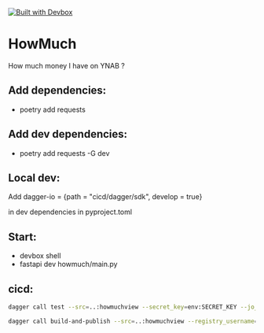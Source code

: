 [![Built with Devbox](https://jetpack.io/img/devbox/shield_galaxy.svg)](https://jetpack.io/devbox/docs/contributor-quickstart/)

# HowMuch
How much money I have on YNAB ?


## Add dependencies:
- poetry add requests

## Add dev dependencies:
- poetry add requests -G dev

## Local dev:
Add
dagger-io = {path = "cicd/dagger/sdk", develop = true}

in dev dependencies in pyproject.toml

## Start:
- devbox shell
- fastapi dev howmuch/main.py

## cicd:
```sh
dagger call test --src=..:howmuchview --secret_key=env:SECRET_KEY --jo_hashed_password=env:JO_HASHED_PASSWORD --ynab_access_token=env:YNAB_ACCESS_TOKEN --budget_id=env:BUDGET_ID --category_id=env:CATEGORY_ID
```

```sh
dagger call build-and-publish --src=..:howmuchview --registry_username=TheDoubleJo --registry_password=env:GH_TOKEN --secret_key=env:SECRET_KEY --jo_hashed_password=env:JO_HASHED_PASSWORD --ynab_access_token=env:YNAB_ACCESS_TOKEN --image_tag=local
```